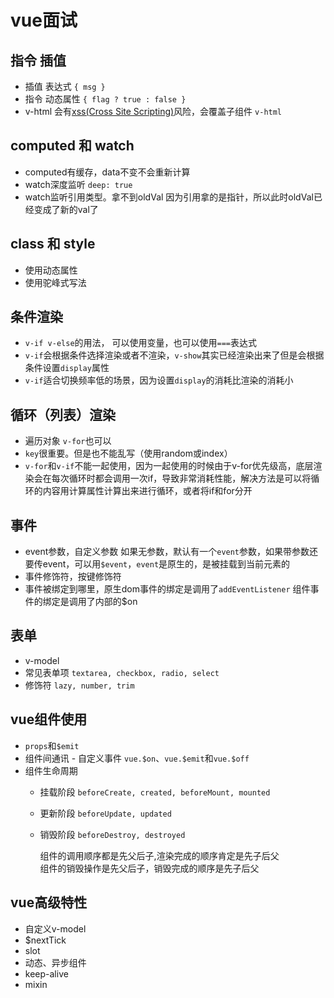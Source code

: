 # vue面试

## 指令 插值
- 插值 表达式 `{ msg }`
- 指令 动态属性 `{ flag ? true : false }`
- v-html 会有[xss(Cross Site Scripting)](https://www.jianshu.com/p/4fcb4b411a66)风险，会覆盖子组件 `v-html`

## computed 和 watch
- computed有缓存，data不变不会重新计算
- watch深度监听 `deep: true`
- watch监听引用类型。拿不到oldVal 因为引用拿的是指针，所以此时oldVal已经变成了新的val了

## class 和 style
- 使用动态属性
- 使用驼峰式写法

## 条件渲染
- `v-if v-else`的用法， 可以使用变量，也可以使用`===`表达式
- `v-if`会根据条件选择渲染或者不渲染，`v-show`其实已经渲染出来了但是会根据条件设置`display`属性
- `v-if`适合切换频率低的场景，因为设置`display`的消耗比渲染的消耗小

## 循环（列表）渲染
- 遍历对象 `v-for`也可以
- `key`很重要。但是也不能乱写（使用random或index）
- `v-for`和`v-if`不能一起使用，因为一起使用的时候由于v-for优先级高，底层渲染会在每次循环时都会调用一次if，导致非常消耗性能，解决方法是可以将循环的内容用计算属性计算出来进行循环，或者将if和for分开

## 事件
- event参数，自定义参数 如果无参数，默认有一个`event`参数，如果带参数还要传event，可以用`$event`，`event`是原生的，是被挂载到当前元素的
- 事件修饰符，按键修饰符
- 事件被绑定到哪里，原生dom事件的绑定是调用了`addEventListener` 组件事件的绑定是调用了内部的$on 
  
## 表单
- v-model
- 常见表单项 `textarea, checkbox, radio, select`
- 修饰符 `lazy, number, trim`

## vue组件使用
- `props`和`$emit`
- 组件间通讯 - 自定义事件 `vue.$on`、`vue.$emit`和`vue.$off`
- 组件生命周期
  - 挂载阶段 `beforeCreate, created, beforeMount, mounted`
  - 更新阶段 `beforeUpdate, updated`
  - 销毁阶段 `beforeDestroy, destroyed`
  
	组件的调用顺序都是先父后子,渲染完成的顺序肯定是先子后父<br />
  组件的销毁操作是先父后子，销毁完成的顺序是先子后父

## vue高级特性
- 自定义v-model
- $nextTick
- slot
- 动态、异步组件
- keep-alive
- mixin